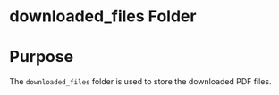 # downloaded_files Folder


# Purpose


The `downloaded_files` folder is used to store the downloaded PDF files.